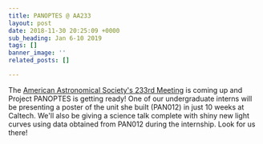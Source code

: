```yaml
---
title: PANOPTES @ AA233
layout: post
date: 2018-11-30 20:25:09 +0000
sub_heading: Jan 6-10 2019
tags: []
banner_image: ''
related_posts: []

---
```

The [American Astronomical Society's 233rd Meeting](https://aas.org/meetings/aas233 "Link: https://aas.org/meetings/aas233") is coming up and Project PANOPTES is getting ready! One of our undergraduate interns will be presenting a poster of the unit she built (PAN012) in just 10 weeks at Caltech. We'll also be giving a science talk complete with shiny new light curves using data obtained from PAN012 during the internship. Look for us there!